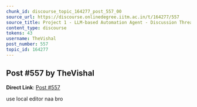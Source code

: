 ```yaml
---
chunk_id: discourse_topic_164277_post_557_00
source_url: https://discourse.onlinedegree.iitm.ac.in/t/164277/557
source_title: Project 1 - LLM-based Automation Agent - Discussion Thread [TDS Jan 2025]
content_type: discourse
tokens: 43
username: TheVishal
post_number: 557
topic_id: 164277
---
```


## Post #557 by TheVishal

**Direct Link**: [Post #557](https://discourse.onlinedegree.iitm.ac.in/t/164277/557)

use local editor naa bro
